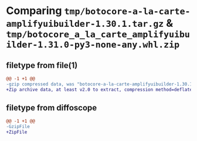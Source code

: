 # Comparing `tmp/botocore-a-la-carte-amplifyuibuilder-1.30.1.tar.gz` & `tmp/botocore_a_la_carte_amplifyuibuilder-1.31.0-py3-none-any.whl.zip`

## filetype from file(1)

```diff
@@ -1 +1 @@
-gzip compressed data, was "botocore-a-la-carte-amplifyuibuilder-1.30.1.tar", last modified: Thu Jul  6 01:44:48 2023, max compression
+Zip archive data, at least v2.0 to extract, compression method=deflate
```

## filetype from diffoscope

```diff
@@ -1 +1 @@
-GzipFile
+ZipFile
```

